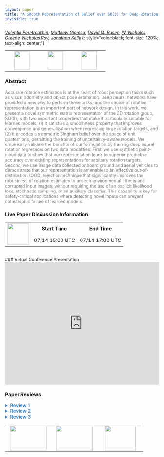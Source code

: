 ```yaml
---
layout: paper
title: "A Smooth Representation of Belief over SO(3) for Deep Rotation Learning with Uncertainty"
invisible: true
---
```

*[Valentin Peretroukhin](https://valentinp.com),  [Matthew Giamou](https://starslab.ca/people/matthew-giamou/),  [David M. Rosen](https://scholar.google.com/citations?user=EZWbedcAAAAJ),  [W. Nicholas Greene](https://wngreene.github.io/),  [Nicholas Roy](https://www.csail.mit.edu/person/nicholas-roy),  [Jonathan Kelly](http://stars.utias.utoronto.ca/~jkelly/)*
{: style="color:black; font-size: 120%; text-align: center;"}

<table width="40%"> <tr>
<td style="width: 20%; text-align: center;"><a href="http://www.roboticsproceedings.org/rss16/p007.pdf"><img src="{{ site.baseurl }}/images/paper_link.png"
width = "50"  height = "60"/> </a> </td>

<td style="width: 20%; text-align: center;"><a href="https://papers.starslab.ca/bingham-rotation-learning/"><img src="{{ site.baseurl }}/images/website_link.png"
width = "50"  height = "60"/> </a> </td>

<td style="width: 20%; text-align: center;"><a href="https://github.com/utiasSTARS/bingham-rotation-learning"><img src="{{ site.baseurl }}/images/software_link.png"
width = "50"  height = "60"/> </a> </td>

</tr></table>

### Abstract
<html><p style="color:gray; font-size: 100%; text-align: justified;">
Accurate rotation estimation is at the heart of robot perception tasks such as visual odometry and object pose estimation. Deep neural networks have provided a new way to perform these tasks, and the choice of rotation representation is an important part of network design. In this work, we present a novel symmetric matrix representation of the 3D rotation group, SO(3), with two important properties that make it particularly suitable for learned models: (1) it satisfies a smoothness property that improves convergence and generalization when regressing large rotation targets, and (2) it encodes a symmetric Bingham belief over the space of unit quaternions, permitting the training of uncertainty-aware models. We empirically validate the benefits of our formulation by training deep neural rotation regressors on two data modalities. First, we use synthetic point-cloud data to show that our representation leads to superior predictive accuracy over existing representations for arbitrary rotation targets. Second, we use image data collected onboard ground and aerial vehicles to demonstrate that our representation is amenable to an effective out-of-distribution (OOD) rejection technique that significantly improves the robustness of rotation estimates to unseen environmental effects and corrupted input images, without requiring the use of an explicit likelihood loss, stochastic sampling, or an auxiliary classifier. This capability is key for safety-critical applications where detecting novel inputs can prevent catastrophic failure of learned models.
</p></html>

### Live Paper Discussion Information
<html>
<table width="50%">
<tr> <th rowspan="2"><a href="https://pheedloop.com/rss2020/virtual/"><img src="{{ site.baseurl }}/images/pheedloop_link.png" width = "70"  height = "70"/> </a> </th> <th> Start Time </th> <th> End Time </th> </tr>
<tr> <td> 07/14 15:00 UTC </td><td> 07/14 17:00 UTC </td></tr>
</table> <br> </html>
### Virtual Conference Presentation
<iframe width="100%" height="400" src="https://www.youtube.com/embed/iEp6amPkkKw" frameborder="0" allow="accelerometer; autoplay; encrypted-media; gyroscope; picture-in-picture" allowfullscreen></iframe>

### Paper Reviews
<details><summary style="font-size:110%; color:#438BCA; cursor: pointer;"><b> Review 1</b></summary>
<p style="color:gray; font-size: 100%; text-align: justified; white-space: pre-line">
The representation of rotations via continuous differentiable forms is essential for pose estimation methods based on learnable differentiable maps, such as deep neural networks. This paper provides a valuable contribution by providing a method for learning rotations which should be easily implementable with any modern deep learning framework. Theoretical results and empirical evidence strengthen the contribution. The paper, however, has a few issues, which I highlight below.

Major issues:
- A clearer distinction and discussion of advantages/disadvantages of the proposed approach with respect to the work in [42] is needed. Despite the simplicity of Problem 3 and its solution when compared to the formulations in [42, Sec. 4.2], the empirical gains seem to be quite marginal in the experiments to justify a 10D rather than 6D representation for rotations in SO(3).

Minor issues:
- There are a few acronyms and math symbols which should be defined before their first mention in the text. Examples (and my guess): QCQP (quadratically constrained quadratic program), SO(n) (special orthogonal group), \mathbb{S}^4 (real symmetric matrices?), S^3 (3D sphere), \mathbb{RP}^n (real projection), the Log and norm in Eq. 22, which is ambiguous, etc. Despite some of these terms and notation being common in some specific fields, RSS is still a general robotics conference with a broad audience. A paragraph defining the main mathematical spaces and the associated notation, as in [42, Sec. 3], should suffice.

- The claim "most approaches to regressing rotations using data-driven models are unable to effectively model uncertainty" is slightly strong and lacks a citation.

- In Eq. 25/26, "f" as defined by Problem 3 should map to a rotation matrix C^*, not the corresponding quaternion q^*.

- A comparison in terms of measured computation time is missing. It should clarify whether the extra computations required to solve Problem 3 add too much overhead when compared to the method proposed by [42].

Other details:
- Some sentences are quite long, extending for more than 4 lines, and should be broken up/revised.
- Why not "\mathbf{I}" instead of "\mathbf{1}" to denote the identity matrix? The latter symbol causes confusion with a vector/matrix of ones.
</p> </details>

<details><summary style="font-size:110%; color:#438BCA; cursor: pointer;"><b> Review 2</b></summary>
<p style="color:gray; font-size: 100%; text-align: justified; white-space: pre-line">
This paper is very well-written. It builds upon the work in reference [42] significantly with the technical novelties being the connection to the Bingham distribution for uncertainty estimation and out-of-distribution detection. The experiments are impressive.

Some minor comments:

1. It is a bit hard to judge how difficult it is to train the matrix A(theta) and how well it generalizes across datasets which would be a highly desirable quality for a rotation estimation method.
2. Perhaps the authors could also consider incorporating this approach in a typical visual-inertial-odometry (VIO) system
</p> </details>

<details><summary style="font-size:110%; color:#438BCA; cursor: pointer;"><b> Review 3</b></summary>
<p style="color:gray; font-size: 100%; text-align: justified; white-space: pre-line">
The authors present a novel rotation estimation model for robot perception tasks. They claim that their model improves convergence on large rotation targets, it is singularity-free and it is robust against uncertainties or corrupted images, providing experiments with synthetic and real data. They are going to publish the code with the paper for reproducibility.

Minor comments:
- It would be interesting to explain a little bit more how the method avoids singularities
- Quadratically- Constrained Quadratic Program (QCQP) is mentioned for the firt time in page 3, but QCQP appears in previous pages.
</p> </details>

<table width="100%"><tr><td style="width: 30%; text-align: center;"><a href="{{ site.baseurl }}/program/papers/6"> <img src="{{ site.baseurl }}/images/previous_icon.png" width = "120"  height = "80"/> </a> </td>

<td style="width: 30%; text-align: center;"><a href="{{ site.baseurl }}/program/papers"> <img src="{{ site.baseurl }}/images/overview_icon.png" width = "120"  height = "80"/> </a> </td> 

<td style="width: 30%; text-align: center;"><a href="{{ site.baseurl }}/program/papers/8"> <img src="{{ site.baseurl }}/images/next_icon.png" width = "100"  height = "80"/> </a> </td> 

</tr></table>


